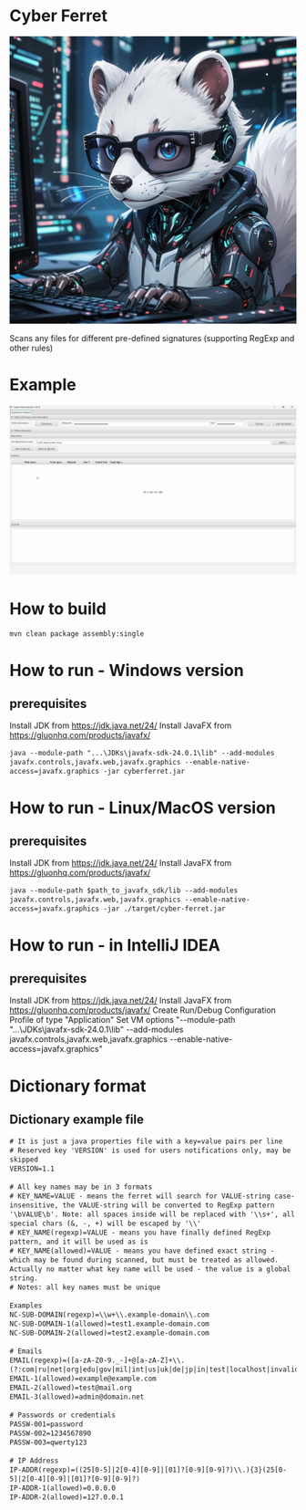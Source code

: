 # Cyber Ferret
[<img src="./docs/cyber-ferret.jpg">]()

Scans any files for different pre-defined signatures (supporting RegExp and other rules)

# Example
[<img src="./docs/run-example.gif">]()

# How to build
```shell
mvn clean package assembly:single
```

# How to run - Windows version
## prerequisites
Install JDK from https://jdk.java.net/24/
Install JavaFX from https://gluonhq.com/products/javafx/
```shell
java --module-path "...\JDKs\javafx-sdk-24.0.1\lib" --add-modules javafx.controls,javafx.web,javafx.graphics --enable-native-access=javafx.graphics -jar cyberferret.jar
```

# How to run - Linux/MacOS version
## prerequisites
Install JDK from https://jdk.java.net/24/
Install JavaFX from https://gluonhq.com/products/javafx/
```shell
java --module-path $path_to_javafx_sdk/lib --add-modules javafx.controls,javafx.web,javafx.graphics --enable-native-access=javafx.graphics -jar ./target/cyber-ferret.jar
```
# How to run - in IntelliJ IDEA
## prerequisites
Install JDK from https://jdk.java.net/24/
Install JavaFX from https://gluonhq.com/products/javafx/
Create Run/Debug Configuration Profile of type "Application"
Set VM options "--module-path "...\JDKs\javafx-sdk-24.0.1\lib" --add-modules  javafx.controls,javafx.web,javafx.graphics --enable-native-access=javafx.graphics"


# Dictionary format
## Dictionary example file
```properties
# It is just a java properties file with a key=value pairs per line
# Reserved key 'VERSION' is used for users notifications only, may be skipped
VERSION=1.1

# All key names may be in 3 formats
# KEY_NAME=VALUE - means the ferret will search for VALUE-string case-insensitive, the VALUE-string will be converted to RegExp pattern '\bVALUE\b'. Note: all spaces inside will be replaced with '\\s+', all special chars (&, -, +) will be escaped by '\\'
# KEY_NAME(regexp)=VALUE - means you have finally defined RegExp pattern, and it will be used as is
# KEY_NAME(allowed)=VALUE - means you have defined exact string - which may be found during scanned, but must be treated as allowed. Actually no matter what key name will be used - the value is a global string.
# Notes: all key names must be unique

Examples
NC-SUB-DOMAIN(regexp)=\\w+\\.example-domain\\.com
NC-SUB-DOMAIN-1(allowed)=test1.example-domain.com
NC-SUB-DOMAIN-2(allowed)=test2.example-domain.com

# Emails
EMAIL(regexp)=([a-zA-Z0-9._-]+@[a-zA-Z]+\\.(?:com|ru|net|org|edu|gov|mil|int|us|uk|de|jp|in|test|localhost|invalid|example|arab|cn|ua)+)
EMAIL-1(allowed)=example@example.com
EMAIL-2(allowed)=test@mail.org
EMAIL-3(allowed)=admin@domain.net

# Passwords or credentials
PASSW-001=password
PASSW-002=1234567890
PASSW-003=qwerty123

# IP Address
IP-ADDR(regexp)=((25[0-5]|2[0-4][0-9]|[01]?[0-9][0-9]?)\\.){3}(25[0-5]|2[0-4][0-9]|[01]?[0-9][0-9]?)
IP-ADDR-1(allowed)=0.0.0.0
IP-ADDR-2(allowed)=127.0.0.1
```
